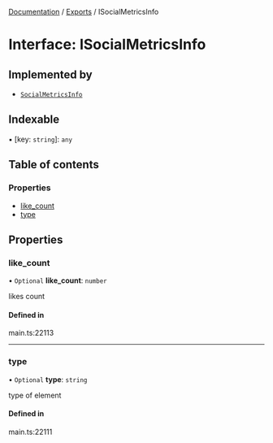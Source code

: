 [Documentation](../README.md) / [Exports](../modules.md) / ISocialMetricsInfo

# Interface: ISocialMetricsInfo

## Implemented by

- [`SocialMetricsInfo`](../classes/SocialMetricsInfo.md)

## Indexable

▪ [key: `string`]: `any`

## Table of contents

### Properties

- [like\_count](ISocialMetricsInfo.md#like_count)
- [type](ISocialMetricsInfo.md#type)

## Properties

### like\_count

• `Optional` **like\_count**: `number`

likes count

#### Defined in

main.ts:22113

___

### type

• `Optional` **type**: `string`

type of element

#### Defined in

main.ts:22111
